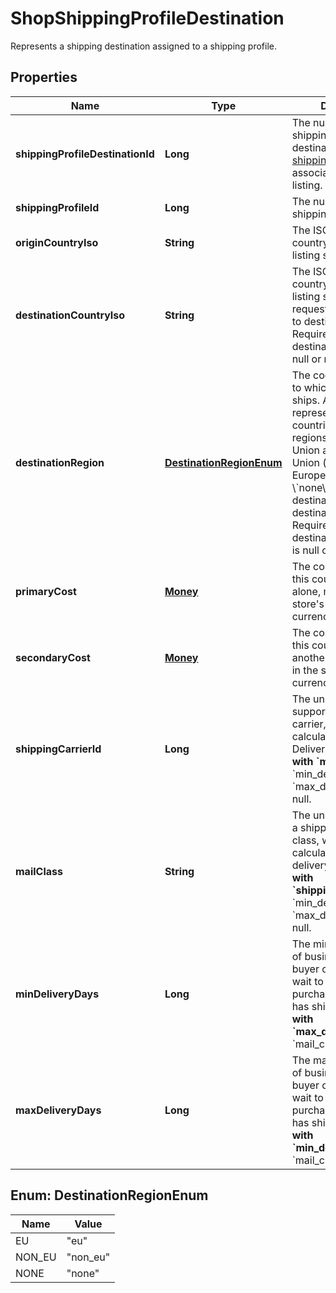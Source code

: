 

# ShopShippingProfileDestination

Represents a shipping destination assigned to a shipping profile.

## Properties

Name | Type | Description | Notes
------------ | ------------- | ------------- | -------------
**shippingProfileDestinationId** | **Long** | The numeric ID of the shipping profile destination in the [shipping profile](/documentation/reference#tag/Shop-ShippingProfile) associated with the listing. |  [optional]
**shippingProfileId** | **Long** | The numeric ID of the shipping profile. |  [optional]
**originCountryIso** | **String** | The ISO code of the country from which the listing ships. |  [optional]
**destinationCountryIso** | **String** | The ISO code of the country to which the listing ships. If null, request sets destination to destination_region. Required if destination_region is null or not provided. |  [optional]
**destinationRegion** | [**DestinationRegionEnum**](#DestinationRegionEnum) | The code of the region to which the listing ships. A region represents a set of countries. Supported regions are Europe Union and Non-Europe Union (countries in Europe not in EU). If \\&#x60;none\\&#x60;, request sets destination to destination_country_iso. Required if destination_country_iso is null or not provided. |  [optional]
**primaryCost** | [**Money**](Money.md) | The cost of shipping to this country/region alone, measured in the store&#39;s default currency. |  [optional]
**secondaryCost** | [**Money**](Money.md) | The cost of shipping to this country/region with another item, measured in the store&#39;s default currency. |  [optional]
**shippingCarrierId** | **Long** | The unique ID of a supported shipping carrier, which is used to calculate an Estimated Delivery Date. **Required with &#x60;mail_class&#x60;** if &#x60;min_delivery_days&#x60; and &#x60;max_delivery_days&#x60; are null. |  [optional]
**mailClass** | **String** | The unique ID string of a shipping carrier&#39;s mail class, which is used to calculate an estimated delivery date. **Required with &#x60;shipping_carrier_id&#x60;** if &#x60;min_delivery_days&#x60; and &#x60;max_delivery_days&#x60; are null. |  [optional]
**minDeliveryDays** | **Long** | The minimum number of business days a buyer can expect to wait to receive their purchased item once it has shipped. **Required with &#x60;max_delivery_days&#x60;** if &#x60;mail_class&#x60; is null. |  [optional]
**maxDeliveryDays** | **Long** | The maximum number of business days a buyer can expect to wait to receive their purchased item once it has shipped. **Required with &#x60;min_delivery_days&#x60;** if &#x60;mail_class&#x60; is null. |  [optional]



## Enum: DestinationRegionEnum

Name | Value
---- | -----
EU | &quot;eu&quot;
NON_EU | &quot;non_eu&quot;
NONE | &quot;none&quot;



